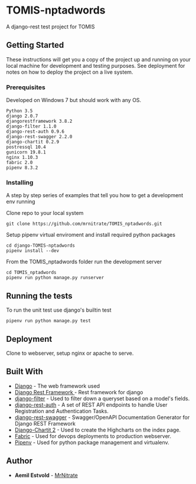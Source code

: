 # TOMIS-nptadwords

A django-rest test project for TOMIS

## Getting Started

These instructions will get you a copy of the project up and running on your local machine for development and testing purposes. See deployment for notes on how to deploy the project on a live system.

### Prerequisites

Developed on Windows 7 but should work with any OS.  

```
Python 3.5
django 2.0.7
djangorestframework 3.8.2
django-filter 1.1.0
django-rest-auth 0.9.6
django-rest-swagger 2.2.0
django-chartit 0.2.9
postressql 10.4
gunicorn 19.8.1
nginx 1.10.3
fabric 2.0
pipenv 8.3.2
```

### Installing

A step by step series of examples that tell you how to get a development env running

Clone repo to your local system

```
git clone https://github.com/mrnitrate/TOMIS_nptadwords.git
```

Setup pipenv virtual enviroment and install required python packages

```
cd django-TOMIS-nptadwords
pipenv install --dev
```

From the TOMIS_nptadwords folder run the development server

```
cd TOMIS_nptadwords
pipenv run python manage.py runserver
```

## Running the tests

To run the unit test use django's builtin test

```
pipenv run python manage.py test
```

## Deployment

Clone to webserver, setup nginx or apache to serve.   

## Built With

* [Django](https://docs.djangoproject.com/en/2.0/) - The web framework used
* [Django Rest Framework ](http://www.django-rest-framework.org/) - Rest framework for django
* [django-filter](https://django-filter.readthedocs.io/en/1.1.0/) - Used to filter down a queryset based on a model's fields.
* [django-rest-auth](https://django-rest-auth.readthedocs.io/en/latest/) - A set of REST API endpoints to handle User Registration and Authentication Tasks.
* [django-rest-swagger](https://django-rest-swagger.readthedocs.io/en/latest/) - Swagger/OpenAPI Documentation Generator for Django REST Framework
* [Django-Chartit 2](http://django-chartit2.readthedocs.io/en/latest/) - Used to create the Highcharts on the index page.
* [Fabric](http://docs.fabfile.org/en/2.1/) - Used for devops deployments to production webserver.
* [Pipenv](https://docs.pipenv.org/) - Used for python package management and virtualenv.

## Author

* **Aemil Estvold** - [MrNitrate](https://github.com/mrnitrate)

